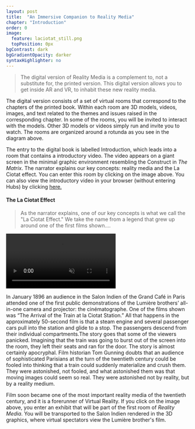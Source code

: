 ```yaml
---
layout: post
title:  "An Immersive Companion to Reality Media"
chapter: "Introduction"
order: 0
image:
  feature: laciotat_still.png
  topPosition: 0px
bgContrast: dark
bgGradientOpacity: darker
syntaxHighlighter: no
---
```


<blockquote>The digital version of Reality Media is a complement to, not a substitute for, the printed version. This digital version allows you to get inside AR and VR, to inhabit these new reality media.</blockquote>

<div class="img img--fullContainer img--14xLeading" style="background-image: url({{ site.baseurl_book_img }}Rotunda-layout.png);"></div>

The digital version consists of a set of virtual rooms that correspond to the chapters of the printed book. Within each room are 3D models, videos, images, and text related to the themes and issues raised in the corresponding chapter. In some of the rooms, you will be invited to interact with the models. Other 3D models or videos simply run and invite you to watch. The rooms are organized around a rotunda as you see in the diagram above. 


<div class="img img--fullContainer img--14xLeading" style="background-image: url({{ site.baseurl_book_img }}intro-room.png);"></div>

The entry to the digital book is labelled Introduction, which leads into a room that contains a introductory video. The video appears on a giant screen in the minimal graphic environment resembling the Construct in <i>The Matrix</i>. The narrator explains our key concepts: reality media and the La Ciotat effect. You can enter this room by clicking on the image above. You can also view the introductory video in your browser (without entering Hubs) by clicking <a href="https://artnotart.org/jdbolter/RM/VRvideo10.mp4" target="_blank">here.</a></div>

#### The La Ciotat Effect

<blockquote>As the narrator explains, one of our key concepts is what we call the "La Ciotat Effect." We take the name from a legend that grew up around one of the first films shown....</blockquote>

<video controls loop autoplay class="img--fullContainer img--14xLeading" muted src="{{ site.baseurl_book_img }}Train.mp4"></video> 

In January 1896 an audience in the Salon Indien of the Grand Café in Paris attended one of the first public demonstrations of the Lumière brothers’ all-in-one camera and projector: the cinématographe. One of the films shown was “The Arrival of the Train at la Ciotat Station.” All that happens in the approximately 50-second film is that a steam engine and several passenger cars pull into the station and glide to a stop. The passengers descend from their individual compartments.The story goes that some of the viewers panicked. Imagining that the train was going to burst out of the screen into the room, they left their seats and ran for the door. The story is almost certainly apocryphal. Film historian Tom Gunning doubts that an audience of sophisticated Parisians at the turn of the twentieth century could be fooled into thinking that a train could suddenly materialize and crush them. They were astonished, not fooled, and what astonished them was that moving images could seem so real. They were astonished not by reality, but by a reality medium. 

<div class="img img--fullContainer img--14xLeading" style="background-image: url({{ site.baseurl_posts_img }}walt-childhood.jpg);"></div>

Film soon became one of the most important reality media of the twentieth century, and it is a forerunner of Virtual Reality. If you click on the image above, you enter an exhibit that will be part of the first room of <i>Reality Media</i>. You will be transported to the Salon Indien rendered in the 3D graphics, where virtual spectators view the Lumière brother's film.


